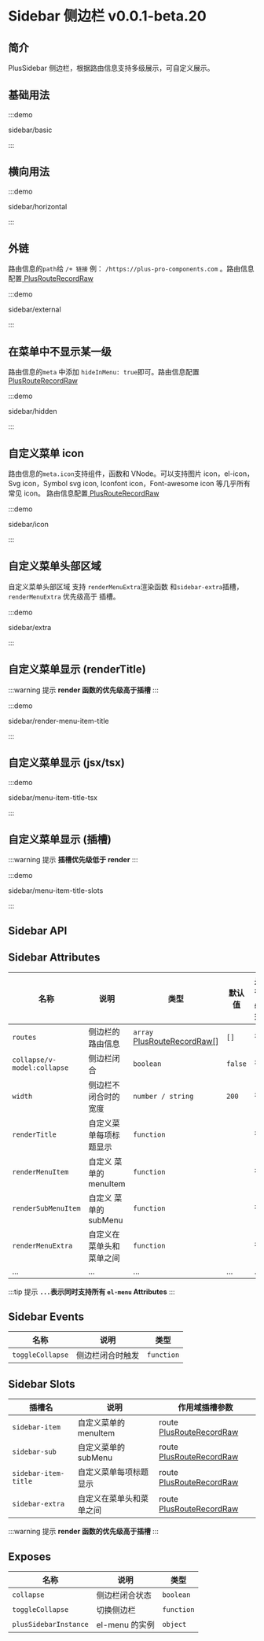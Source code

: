 # Sidebar 侧边栏 <el-tag>v0.0.1-beta.20</el-tag>

## 简介

PlusSidebar 侧边栏，根据路由信息支持多级展示，可自定义展示。

## 基础用法

:::demo

sidebar/basic

:::

## 横向用法

:::demo

sidebar/horizontal

:::

## 外链

路由信息的`path`给 `/+ 链接` 例： `/https://plus-pro-components.com` 。路由信息配置[ PlusRouteRecordRaw](/components/type.html#plusrouterecordraw)

:::demo

sidebar/external

:::

## 在菜单中不显示某一级

路由信息的`meta` 中添加 `hideInMenu: true`即可。路由信息配置[ PlusRouteRecordRaw](/components/type.html#plusrouterecordraw)

:::demo

sidebar/hidden

:::

## 自定义菜单 icon

路由信息的`meta.icon`支持组件，函数和 VNode。可以支持图片 icon，el-icon，Svg icon，Symbol svg icon, Iconfont icon，Font-awesome icon 等几乎所有常见 icon。 路由信息配置[ PlusRouteRecordRaw](/components/type.html#plusrouterecordraw)

:::demo

sidebar/icon

:::

## 自定义菜单头部区域

自定义菜单头部区域 支持 `renderMenuExtra`渲染函数 和`sidebar-extra`插槽， `renderMenuExtra` 优先级高于 插槽。

:::demo

sidebar/extra

:::

## 自定义菜单显示 (renderTitle)

:::warning 提示
**render 函数的优先级高于插槽**
:::

:::demo

sidebar/render-menu-item-title

:::

## 自定义菜单显示 (jsx/tsx)

:::demo

sidebar/menu-item-title-tsx

:::

## 自定义菜单显示 (插槽)

:::warning 提示
**插槽优先级低于 render**
:::

:::demo

sidebar/menu-item-title-slots

:::

## Sidebar API

## Sidebar Attributes

| 名称                        | 说明                     | 类型                                                                                    | 默认值  | 是否必须 |
| --------------------------- | ------------------------ | --------------------------------------------------------------------------------------- | ------- | -------- |
| `routes`                    | 侧边栏的路由信息         | `array` [PlusRouteRecordRaw[]](/components/type.html#plusrouterecordraw)                | `[]`    | 否       |
| `collapse/v-model:collapse` | 侧边栏闭合               | `boolean`                                                                               | `false` | 否       |
| `width`                     | 侧边栏不闭合时的宽度     | `number / string`                                                                       | `200`   | 否       |
| `renderTitle`               | 自定义菜单每项标题显示   | `function` <docs-tip content='(route:PlusRouteRecordRaw) => VNode / string'></docs-tip> |         | 否       |
| `renderMenuItem`            | 自定义 菜单的 menuItem   | `function` <docs-tip content='(route:PlusRouteRecordRaw) => VNode / string'></docs-tip> |         | 否       |
| `renderSubMenuItem`         | 自定义 菜单的 subMenu    | `function` <docs-tip content='(route:PlusRouteRecordRaw) => VNode / string'></docs-tip> |         | 否       |
| `renderMenuExtra`           | 自定义在菜单头和菜单之间 | `function` <docs-tip content='(route:PlusRouteRecordRaw) => VNode / string'></docs-tip> |         | 否       |
| ...                         | ...                      | ...                                                                                     | ...     | ...      |

:::tip 提示
**`...`表示同时支持所有 `el-menu` Attributes**
:::

## Sidebar Events

| 名称             | 说明             | 类型                                                                  |
| ---------------- | ---------------- | --------------------------------------------------------------------- |
| `toggleCollapse` | 侧边栏闭合时触发 | `function` <docs-tip content='(collapse:boolean) => void'></docs-tip> |

## Sidebar Slots

| 插槽名               | 说明                     | 作用域插槽参数                                                       |
| -------------------- | ------------------------ | -------------------------------------------------------------------- |
| `sidebar-item`       | 自定义菜单的 menuItem    | route [PlusRouteRecordRaw](/components/type.html#plusrouterecordraw) |
| `sidebar-sub`        | 自定义菜单的 subMenu     | route [PlusRouteRecordRaw](/components/type.html#plusrouterecordraw) |
| `sidebar-item-title` | 自定义菜单每项标题显示   | route [PlusRouteRecordRaw](/components/type.html#plusrouterecordraw) |
| `sidebar-extra`      | 自定义在菜单头和菜单之间 | route [PlusRouteRecordRaw](/components/type.html#plusrouterecordraw) |

:::warning 提示
**render 函数的优先级高于插槽**
:::

## Exposes

| 名称                  | 说明           | 类型                                               |
| --------------------- | -------------- | -------------------------------------------------- |
| `collapse`            | 侧边栏闭合状态 | `boolean`                                          |
| `toggleCollapse`      | 切换侧边栏     | `function`<docs-tip content='()=>void'></docs-tip> |
| `plusSidebarInstance` | el-menu 的实例 | `object`                                           |
